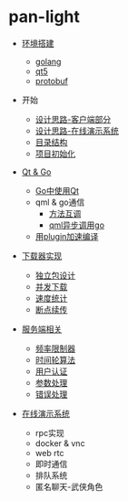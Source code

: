 # pan-light

- [环境搭建](DevEnv/introduction.md)
    - [golang](DevEnv/golang.md)
    - [qt5](DevEnv/qt5.md)
    - [protobuf](DevEnv/protobuf.md)

- 开始
    - [设计思路-客户端部分](Start/design-pc.md)   
    - [设计思路-在线演示系统](Start/design-demo.md)   
    - [目录结构](Start/directory.md)   
    - [项目初始化](Start/init.md)
    
- [Qt & Go](LangBind/introduction.md)
    - [Go中使用Qt](LangBind/qt_in_go.md)
    - qml & go通信
        - [方法互调](LangBind/qml/call.md)
        - [qml异步调用go](LangBind/qml/async.md)
    - [用plugin加速编译](LangBind/plugin.md)
    
- [下载器实现](Downloader/introduction.md)
    - [独立包设计](Downloader/package.md)
    - [并发下载](Downloader/parallel.md)
    - [速度统计](Downloader/speed_count.md)
    - [断点续传](Downloader/point_continue.md)

- [服务端相关](Server/introduction.md)
    - [频率限制器](Server/throttle.md)
    - [时间轮算法](Server/time_wheel.md)
    - [用户认证](Server/auth.md)
    - [参数处理](Server/param.md)
    - [错误处理](Server/error.md)
    
- [在线演示系统](Demo/introduction.md)
    - rpc实现
    - docker & vnc
    - web rtc
    - 即时通信
    - 排队系统
    - 匿名聊天-武侠角色